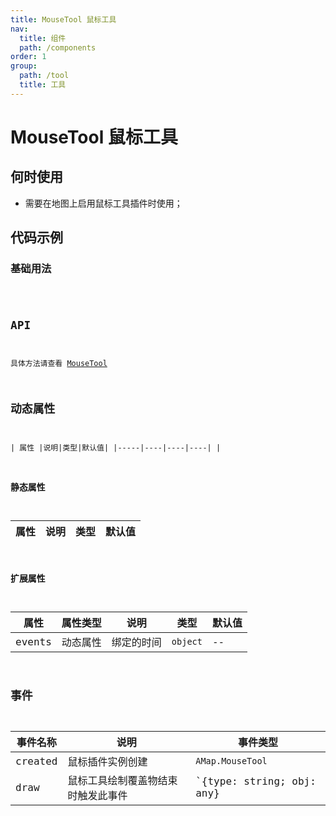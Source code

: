 ```yaml
---
title: MouseTool 鼠标工具
nav:
  title: 组件
  path: /components
order: 1
group:
  path: /tool
  title: 工具
---
```


# MouseTool 鼠标工具

## 何时使用

- 需要在地图上启用鼠标工具插件时使用；

## 代码示例

### 基础用法

<code src="./demo/demo-01.tsx" />

## API

具体方法请查看 [MouseTool](https://lbs.amap.com/api/javascript-api/reference/plugin/#AMap.MouseTool)

## 动态属性

| 属性 |说明|类型|默认值|
|-----|----|----|----| |

### 静态属性

| 属性 |说明|类型|默认值|
|-----|----|----|----|

### 扩展属性

| 属性 |属性类型 |说明|类型|默认值|
|-----|----|----|----|----|
|events| 动态属性 |绑定的时间 | `object` | -- |

## 事件

| 事件名称 |说明|事件类型|
|-----|----|----|
|created|鼠标插件实例创建|`AMap.MouseTool`|
|draw|鼠标工具绘制覆盖物结束时触发此事件|`{type: string; obj: any}|

